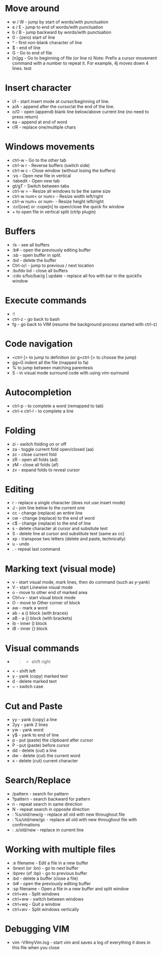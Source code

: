 # Move around
* w / W - jump by start of words/with punctuation
* e / E - jump to end of words/with punctuation
* b / B - jump backward by words/with punctuation
* 0 - (zero) start of line
* ^ - first non-blank character of line
* $ - end of line
* G - Go to end of file
* [n]gg - Go to beginning of file (or line n)
Note: Prefix a cursor movement command with a number to repeat it. For example, 4j moves down 4 lines.
test

# Insert character
* i/I - start insert mode at cursor/beginning of line.
* a/A - append after the cursor/at the end of the line.
* o/O - open (append) blank line below/above current line (no need to press return)
* ea - append at end of word
* r/R - replace one/multiple chars

# Windows movements
* ctrl-w <direction> - Go to the other tab
* ctrl-w r - Reverse buffers (switch side)
* ctrl-w c - Close window (without losing the buffers)
* :vs <filename> - Open new file in vertical
* :tabedit <filename> - Open new tab
* gt/gT - Switch between tabs
* ctrl-w = - Resize all windows to be the same size
* ctrl-w num< or num> - Resize width left/right
* ctrl-w num+ or num- - Resize height left/right
* :ccl[ose] or :cope[n] to open/close the quick fix window
* <ctrl-p> + <ctrl-v> to open file in vertical split (ctrlp plugin)

# Buffers
* :ls - see all buffers
* :b# - open the previously editing buffer
* :sb<num> - open buffer in split.
* :bd - delete the buffer
* Ctrl-o/i - jump to previous / next location
* :bufdo bd - close all buffers
* :cdo s/foo/bar/g | update - replace all foo with bar in the quickfix window

# Execute commands
* :! <your command string>
* ctrl-z - go back to bash
* fg <id> - go back to VIM (resume the background process started with ctrl-z)

# Code navigation
* <ctrl-]> to jump to definition (or g<ctrl-]> to choose the jump)
* gg=G indent all the file (mapped to <leader>fa)
* % to jump between matching parentesis
* S<char> - in visual mode surround code with <char> using vim-surround

# Autocompletion
* ctrl-p - to complete a word (remapped to tab)
* ctrl-x ctrl-l - to complete a line

# Folding
* zi - switch folding on or off
* za - toggle current fold open/closed (<leader>aa)
* zc - close current fold
* zR - open all folds (<leader>ad)
* zM - close all folds (<leader>af)
* zv - expand folds to reveal cursor

# Editing
* r - replace a single character (does not use insert mode)
* J - join line below to the current one
* cc - change (replace) an entire line
* cw - change (replace) to the end of word
* c$ - change (replace) to the end of line
* s - delete character at cursor and subsitute text
* S - delete line at cursor and substitute text (same as cc)
* xp - transpose two letters (delete and paste, technically)
* u - undo
* . - repeat last command

# Marking text (visual mode)
* v - start visual mode, mark lines, then do command (such as y-yank)
* V - start Linewise visual mode
* o - move to other end of marked area
* Ctrl+v - start visual block mode
* O - move to Other corner of block
* aw - mark a word
* ab - a () block (with braces)
* aB - a {} block (with brackets)
* ib - inner () block
* iB - inner {} block

# Visual commands
* > - shift right
* < - shift left
* y - yank (copy) marked text
* d - delete marked text
* ~ - switch case

# Cut and Paste
* yy - yank (copy) a line
* 2yy - yank 2 lines
* yw - yank word
* y$ - yank to end of line
* p - put (paste) the clipboard after cursor
* P - put (paste) before cursor
* dd - delete (cut) a line
* dw - delete (cut) the current word
* x - delete (cut) current character

# Search/Replace
* /pattern - search for pattern
* ?pattern - search backward for pattern
* n - repeat search in same direction
* N - repeat search in opposite direction
* : %s/old/new/g - replace all old with new throughout file
* : %s/old/new/gc - replace all old with new throughout file with confirmations
* : .s/old/new - replace in current line

# Working with multiple files
* :e filename - Edit a file in a new buffer
* :bnext (or :bn) - go to next buffer
* :bprev (of :bp) - go to previous buffer
* :bd - delete a buffer (close a file)
* :b# - open the previously editing buffer
* :sp filename - Open a file in a new buffer and split window
* ctrl+ws - Split windows
* ctrl+ww - switch between windows
* ctrl+wq - Quit a window
* ctrl+wv - Split windows vertically

# Debugging VIM
* vim -V9myVim.log - start vim and saves a log of everything it does in this file when you close

